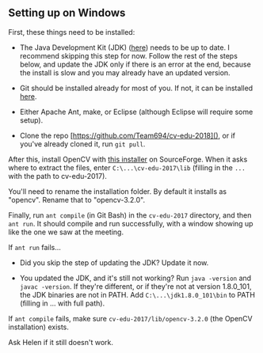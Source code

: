## Setting up on Windows

First, these things need to be installed:

- The Java Development Kit (JDK)
  ([here](http://www.oracle.com/technetwork/java/javase/downloads/jdk8-downloads-2133151.html))
  needs to be up to date. I recommend skipping this step for now. Follow the
  rest of the steps below, and update the JDK only if there is an error at the
  end, because the install is slow and you may already have an updated version.

- Git should be installed already for most of you. If not, it can be installed
  [here](http://git-scm-org).

- Either Apache Ant, make, or Eclipse (although Eclipse will require some
  setup).

- Clone the repo [https://github.com/Team694/cv-edu-2018](), or if you've
  already cloned it, run `git pull`.

After this, install OpenCV with [this
installer](https://sourceforge.net/projects/opencvlibrary/files/opencv-win/3.2.0/)
on SourceForge. When it asks where to extract the files, enter
`C:\...\cv-edu-2017\lib` (filling in the `...` with the path to cv-edu-2017).

You'll need to rename the installation folder. By default it installs as
"opencv". Rename that to "opencv-3.2.0".

Finally, run `ant compile` (in Git Bash) in the `cv-edu-2017` directory, and
then `ant run`. It should compile and run successfully, with a window showing
up like the one we saw at the meeting.

If `ant run` fails...

- Did you skip the step of updating the JDK? Update it now.

- You updated the JDK, and it's still not working? Run `java -version` and
  `javac -version`. If they're different, or if they're not at version
  1.8.0_101, the JDK binaries are not in PATH. Add `C:\...\jdk1.8.0_101\bin` to
  PATH (filling in ... with full path).

If `ant compile` fails, make sure `cv-edu-2017/lib/opencv-3.2.0` (the OpenCV
installation) exists.

Ask Helen if it still doesn't work.
